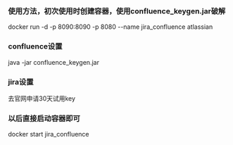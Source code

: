 ### 使用方法，初次使用时创建容器，使用confluence_keygen.jar破解 ###
docker run -d -p 8090:8090 -p 8080 --name jira_confluence atlassian

### confluence设置 ###
java -jar confluence_keygen.jar

### jira设置 ###
去官网申请30天试用key

### 以后直接启动容器即可 ###
docker start jira_confluence

